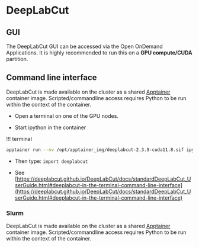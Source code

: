 # DeepLabCut

## GUI

The DeepLabCut GUI can be accessed via the Open OnDemand Applications.
It is highly recommended to run this on a **GPU compute/CUDA** partition.

## Command line interface

DeepLabCut is made available on the cluster as a shared [Apptainer](../apptainer) container image. Scripted/commandline access requires Python to be run within the context of the container.

  * Open a terminal on one of the GPU nodes.
 
  * Start ipython in the container
  
!!! terminal
  
  ```bash
  apptainer run --nv /opt/apptainer_img/deeplabcut-2.3.9-cuda11.8.sif ipython
  ```
  
  * Then type: `import deeplabcut`
  
  * See [https://deeplabcut.github.io/DeepLabCut/docs/standardDeepLabCut_UserGuide.html#deeplabcut-in-the-terminal-command-line-interface](https://deeplabcut.github.io/DeepLabCut/docs/standardDeepLabCut_UserGuide.html#deeplabcut-in-the-terminal-command-line-interface)


### Slurm

DeepLabCut is made available on the cluster as a shared [Apptainer](../apptainer) container image. Scripted/commandline access requires Python to be run within the context of the container.

